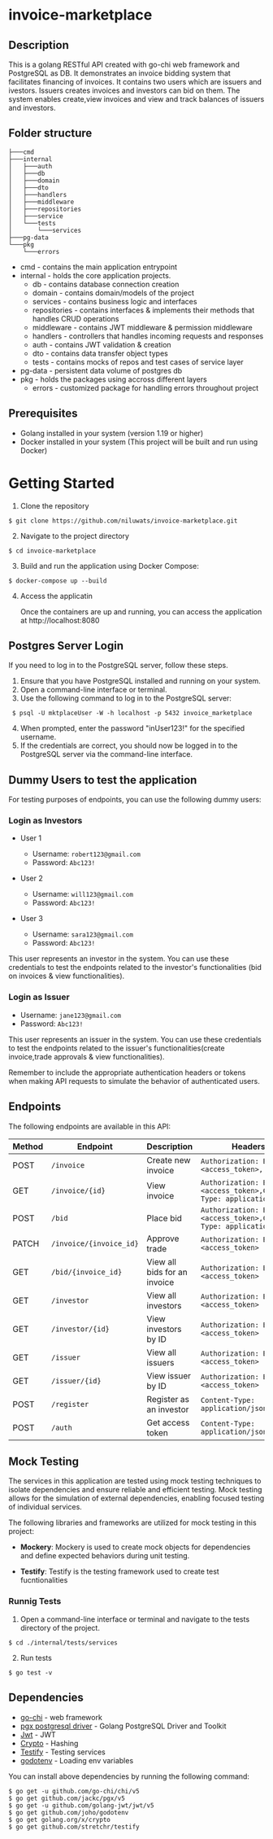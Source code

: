# invoice-marketplace

## Description

This is a golang RESTful API created with go-chi web framework and PostgreSQL as DB. It demonstrates an invoice bidding system that facilitates financing of invoices. It contains two users which are issuers and ivestors. Issuers creates invoices and investors can bid on them. The system enables create,view invoices and view and track balances of issuers and investors.

## Folder structure

```
├───cmd
├───internal
│   ├───auth
│   ├───db
│   ├───domain
│   ├───dto
│   ├───handlers
│   ├───middleware
│   ├───repositories
│   ├───service
│   └───tests
│       └───services
├───pg-data
└───pkg
    └───errors

```

- cmd - contains the main application entrypoint
- internal - holds the core application projects.
  - db - contains database connection creation
  - domain - contains domain/models of the project
  - services - contains business logic and interfaces
  - repositories - contains interfaces & implements their methods that handles CRUD operations
  - middleware - contains JWT middleware & permission middleware
  - handlers - controllers that handles incoming requests and responses
  - auth - contains JWT validation & creation
  - dto - contains data transfer object types
  - tests - contains mocks of repos and test cases of service layer
- pg-data - persistent data volume of postgres db
- pkg - holds the packages using accross different layers
  - errors - customized package for handling errors throughout project

## Prerequisites

- Golang installed in your system (version 1.19 or higher)
- Docker installed in your system (This project will be built and run using Docker)

# Getting Started

1.  Clone the repository

```
$ git clone https://github.com/niluwats/invoice-marketplace.git
```

2. Navigate to the project directory

```
$ cd invoice-marketplace
```

3.  Build and run the application using Docker Compose:

```
$ docker-compose up --build
```

4. Access the applicatin

   Once the containers are up and running, you can access the application at http://localhost:8080

## Postgres Server Login

If you need to log in to the PostgreSQL server, follow these steps.

1.  Ensure that you have PostgreSQL installed and running on your system.
2.  Open a command-line interface or terminal.
3.  Use the following command to log in to the PostgreSQL server:

```
 $ psql -U mktplaceUser -W -h localhost -p 5432 invoice_marketplace
```

4.  When prompted, enter the password "inUser123!" for the specified username.
5.  If the credentials are correct, you should now be logged in to the PostgreSQL server via the command-line interface.

## Dummy Users to test the application

For testing purposes of endpoints, you can use the following dummy users:

### Login as Investors

- User 1

  - Username: `robert123@gmail.com`
  - Password: `Abc123!`

- User 2

  - Username: `will123@gmail.com`
  - Password: `Abc123!`

- User 3

  - Username: `sara123@gmail.com`
  - Password: `Abc123!`

This user represents an investor in the system. You can use these credentials to test the endpoints related to the investor's functionalities (bid on invoices & view functionalities).

### Login as Issuer

- Username: `jane123@gmail.com`
- Password: `Abc123!`

This user represents an issuer in the system. You can use these credentials to test the endpoints related to the issuer's functionalities(create invoice,trade approvals & view functionalities).

Remember to include the appropriate authentication headers or tokens when making API requests to simulate the behavior of authenticated users.

## Endpoints

The following endpoints are available in this API:

| Method | Endpoint                | Description                  | Headers                                                               |
| ------ | ----------------------- | ---------------------------- | --------------------------------------------------------------------- |
| POST   | `/invoice`              | Create new invoice           | `Authorization: Bearer <access_token>,`                               |
| GET    | `/invoice/{id}`         | View invoice                 | `Authorization: Bearer <access_token>,Content-Type: application/json` |
| POST   | `/bid`                  | Place bid                    | `Authorization: Bearer <access_token>,Content-Type: application/json` |
| PATCH  | `/invoice/{invoice_id}` | Approve trade                | `Authorization: Bearer <access_token>`                                |
| GET    | `/bid/{invoice_id}`     | View all bids for an invoice | `Authorization: Bearer <access_token>`                                |
| GET    | `/investor`             | View all investors           | `Authorization: Bearer <access_token>`                                |
| GET    | `/investor/{id}`        | View investors by ID         | `Authorization: Bearer <access_token>`                                |
| GET    | `/issuer`               | View all issuers             | `Authorization: Bearer <access_token>`                                |
| GET    | `/issuer/{id}`          | View issuer by ID            | `Authorization: Bearer <access_token>`                                |
| POST   | `/register`             | Register as an investor      | `Content-Type: application/json`                                      |
| POST   | `/auth`                 | Get access token             | `Content-Type: application/json`                                      |

## Mock Testing

The services in this application are tested using mock testing techniques to isolate dependencies and ensure reliable and efficient testing. Mock testing allows for the simulation of external dependencies, enabling focused testing of individual services.

The following libraries and frameworks are utilized for mock testing in this project:

- **Mockery**: Mockery is used to create mock objects for dependencies and define expected behaviors during unit testing.

- **Testify**: Testify is the testing framework used to create test fucntionalities

### Runnig Tests

1. Open a command-line interface or terminal and navigate to the tests directory of the project.

```
$ cd ./internal/tests/services
```

2. Run tests

```
$ go test -v
```

## Dependencies

- [go-chi](https://github.com/go-chi/chi) - web framework
- [pgx postgresql driver](https://github.com/jackc/pgx) - Golang PostgreSQL Driver and Toolkit
- [Jwt](https://github.com/golang-jwt/jwt) - JWT
- [Crypto](https://golang.org/x/crypto) - Hashing
- [Testify](https://github.com/stretchr/testify) - Testing services
- [godotenv](https://github.com/joho/godotenv) - Loading env variables

You can install above dependencies by running the following command:

```
$ go get -u github.com/go-chi/chi/v5
$ go get github.com/jackc/pgx/v5
$ go get -u github.com/golang-jwt/jwt/v5
$ go get github.com/joho/godotenv
$ go get golang.org/x/crypto
$ go get github.com/stretchr/testify
```
